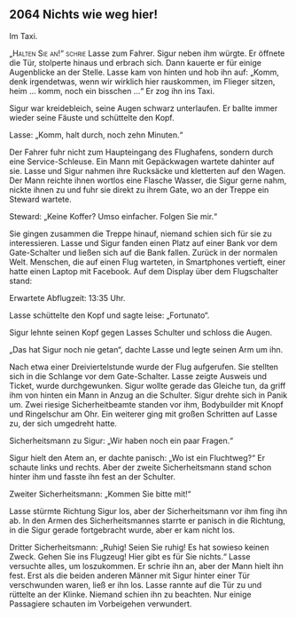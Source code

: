 ## **2064** Nichts wie weg hier!

Im Taxi.

<span style="font-variant:small-caps;">„Halten Sie an!“ schrie</span> Lasse zum Fahrer.
Sigur neben ihm würgte.
Er öffnete die Tür, stolperte hinaus und erbrach sich.
Dann kauerte er für einige Augenblicke an der Stelle.
Lasse kam von hinten und hob ihn auf: „Komm, denk irgendetwas, wenn wir wirklich hier rauskommen, im Flieger sitzen, heim … komm, noch ein bisschen ...“ Er zog ihn ins Taxi.

Sigur war kreidebleich, seine Augen schwarz unterlaufen.
Er ballte immer wieder seine Fäuste und schüttelte den Kopf.

Lasse: „Komm, halt durch, noch zehn Minuten.“

Der Fahrer fuhr nicht zum Haupteingang des Flughafens, sondern durch eine Service-Schleuse.
Ein Mann mit Gepäckwagen wartete dahinter auf sie.
Lasse und Sigur nahmen ihre Rucksäcke und kletterten auf den Wagen.
Der Mann reichte ihnen wortlos eine Flasche Wasser, die Sigur gerne nahm, nickte ihnen zu und fuhr sie direkt zu ihrem Gate, wo an der Treppe ein Steward wartete.

Steward: „Keine Koffer?
Umso einfacher.
Folgen Sie mir.“

Sie gingen zusammen die Treppe hinauf, niemand schien sich für sie zu interessieren.
Lasse und Sigur fanden einen Platz auf einer Bank vor dem Gate-Schalter und ließen sich auf die Bank fallen.
Zurück in der normalen Welt.
Menschen, die auf einen Flug warteten, in Smartphones vertieft, einer hatte einen Laptop mit Facebook.
Auf dem Display über dem Flugschalter stand: 

Erwartete Abflugzeit: 13:35 Uhr.

Lasse schüttelte den Kopf und sagte leise: „Fortunato“.

Sigur lehnte seinen Kopf gegen Lasses Schulter und schloss die Augen.

„Das hat Sigur noch nie getan“, dachte Lasse und legte seinen Arm um ihn.

Nach etwa einer Dreiviertelstunde wurde der Flug aufgerufen.
Sie stellten sich in die Schlange vor dem Gate-Schalter.
Lasse zeigte Ausweis und Ticket, wurde durchgewunken.
Sigur wollte gerade das Gleiche tun, da griff ihm von hinten ein Mann in Anzug an die Schulter.
Sigur drehte sich in Panik um.
Zwei riesige Sicherheitbeamte standen vor ihm, Bodybuilder mit Knopf und Ringelschur am Ohr.
Ein weiterer ging mit großen Schritten auf Lasse zu, der sich umgedreht hatte.

Sicherheitsmann zu Sigur: „Wir haben noch ein paar Fragen.“

Sigur hielt den Atem an, er dachte panisch: „Wo ist ein Fluchtweg?“ Er schaute links und rechts.
Aber der zweite Sicherheitsmann stand schon hinter ihm und fasste ihn fest an der Schulter.

Zweiter Sicherheitsmann: „Kommen Sie bitte mit!“

Lasse stürmte Richtung Sigur los, aber der Sicherheitsmann  vor ihm fing ihn ab.
In den Armen des Sicherheitsmannes starrte er panisch in die Richtung, in die Sigur gerade fortgebracht wurde, aber er kam nicht los.

Dritter Sicherheitsmann: „Ruhig!
Seien Sie ruhig!
Es hat sowieso keinen Zweck.
Gehen Sie ins Flugzeug!
Hier gibt es für Sie nichts.“
Lasse versuchte alles, um loszukommen.
Er schrie ihn an, aber der Mann hielt ihn fest.
Erst als die beiden anderen Männer mit Sigur hinter einer Tür verschwunden waren, ließ er ihn los.
Lasse rannte auf die Tür zu und rüttelte an der Klinke.
Niemand schien ihn zu beachten.
Nur einige Passagiere schauten im Vorbeigehen verwundert.
